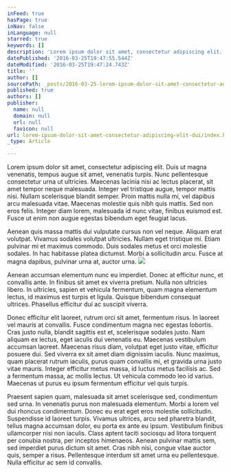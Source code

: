 ```yaml
---
inFeed: true
hasPage: true
inNav: false
inLanguage: null
starred: true
keywords: []
description: 'Lorem ipsum dolor sit amet, consectetur adipiscing elit. Duis ut magna venenatis, tempus augue sit amet, venenatis turpis. Nunc pellentesque consectetur urna ut ultricies. Maecenas lacinia nisi ac lectus placerat, sit amet tempor neque malesuada. Integer vel tristique augue, tempor mattis nisi. Nullam scelerisque blandit semper. Proin mattis nulla mi, vel dapibus arcu malesuada vitae. Maecenas molestie quis nibh quis mattis. Sed non eros felis. Integer diam lorem, malesuada id nunc vitae, finibus euismod est. Fusce ut enim non augue egestas bibendum eget feugiat lacus.'
datePublished: '2016-03-25T19:47:55.544Z'
dateModified: '2016-03-25T19:47:24.743Z'
title: ''
author: []
sourcePath: _posts/2016-03-25-lorem-ipsum-dolor-sit-amet-consectetur-adipiscing-elit-dui.md
published: true
authors: []
publisher:
  name: null
  domain: null
  url: null
  favicon: null
url: lorem-ipsum-dolor-sit-amet-consectetur-adipiscing-elit-dui/index.html
_type: Article

---
```

Lorem ipsum dolor sit amet, consectetur adipiscing elit. Duis ut magna venenatis, tempus augue sit amet, venenatis turpis. Nunc pellentesque consectetur urna ut ultricies. Maecenas lacinia nisi ac lectus placerat, sit amet tempor neque malesuada. Integer vel tristique augue, tempor mattis nisi. Nullam scelerisque blandit semper. Proin mattis nulla mi, vel dapibus arcu malesuada vitae. Maecenas molestie quis nibh quis mattis. Sed non eros felis. Integer diam lorem, malesuada id nunc vitae, finibus euismod est. Fusce ut enim non augue egestas bibendum eget feugiat lacus.

Aenean quis massa mattis dui vulputate cursus non vel neque. Aliquam erat volutpat. Vivamus sodales volutpat ultricies. Nullam eget tristique mi. Etiam pulvinar mi et maximus commodo. Duis sodales metus et orci molestie sodales. In hac habitasse platea dictumst. Morbi a sollicitudin arcu. Fusce at magna dapibus, pulvinar urna at, auctor urna.
![](https://the-grid-user-content.s3-us-west-2.amazonaws.com/5df5861f-b6e7-462c-ba7b-919f3f6a4d12.jpg)

Aenean accumsan elementum nunc eu imperdiet. Donec at efficitur nunc, et convallis ante. In finibus sit amet ex viverra pretium. Nulla non ultricies libero. In ultricies, sapien et vehicula fermentum, quam magna elementum lectus, id maximus est turpis et ligula. Quisque bibendum consequat ultrices. Phasellus efficitur dui ac suscipit viverra.

Donec efficitur elit laoreet, rutrum orci sit amet, fermentum risus. In laoreet vel mauris at convallis. Fusce condimentum magna nec egestas lobortis. Cras justo nulla, blandit sagittis est et, scelerisque sodales justo. Nam aliquam ex lectus, eget iaculis dui venenatis eu. Maecenas vestibulum accumsan laoreet. Maecenas risus diam, volutpat eget justo vitae, efficitur posuere dui. Sed viverra ex sit amet diam dignissim iaculis. Nunc maximus, quam placerat rutrum iaculis, purus quam convallis mi, et gravida urna justo vitae mauris. Integer efficitur metus massa, id luctus metus facilisis ac. Sed a fermentum massa, ac mollis lectus. Ut vehicula commodo leo id varius. Maecenas ut purus eu ipsum fermentum efficitur vel quis turpis.

Praesent sapien quam, malesuada sit amet scelerisque sed, condimentum sed urna. In venenatis purus non malesuada elementum. Morbi a lorem vel dui rhoncus condimentum. Donec eu erat eget eros molestie sollicitudin. Suspendisse id laoreet turpis. Vivamus ultrices, arcu sed pharetra blandit, tellus magna accumsan dolor, eu porta ex ante eu ipsum. Vestibulum finibus ullamcorper nisi non iaculis. Class aptent taciti sociosqu ad litora torquent per conubia nostra, per inceptos himenaeos. Aenean pulvinar mattis sem, sed imperdiet purus dictum sit amet. Cras nibh nisi, congue vitae auctor quis, semper a risus. Pellentesque interdum sit amet urna eu pellentesque. Nulla efficitur ac sem id convallis.